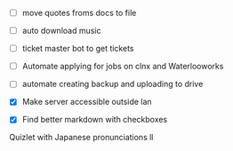 

- [ ] move quotes froms docs to file
- [ ] auto download music
- [ ] ticket master bot to get tickets
- [ ] Automate applying for jobs on clnx and Waterlooworks
- [ ] automate creating backup and uploading to drive


- [x] Make server accessible outside lan
- [x] Find better markdown with checkboxes

Quizlet with Japanese pronunciations ll